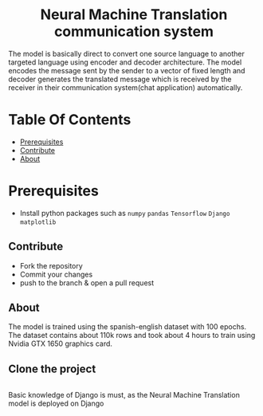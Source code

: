 <p align="center">
        
</p>
<h1 align="center" style="border: 0;"> Neural Machine Translation communication system </h1>

The model is basically direct to convert one source language to another targeted language using encoder and decoder architecture. The model encodes the message sent by the sender to a vector of fixed length and decoder generates the translated message which is received by the receiver in their communication system(chat application) automatically.

# Table Of Contents

-   [Prerequisites](#prerequisites)
-   [Contribute](#Contribute)
-   [About](#About)



# Prerequisites

-   Install python packages such as `numpy` `pandas` `Tensorflow` `Django` `matplotlib`


## Contribute


-   Fork the repository
-   Commit your changes
-   push to the branch & open a pull request

## About
The model is trained using the spanish-english dataset with 100 epochs. The dataset contains about 110k rows and took about 4 hours to train using Nvidia GTX 1650 graphics card.

## Clone the project

```

```

Basic knowledge of Django is must, as the Neural Machine Translation model is deployed on Django


